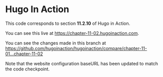 Hugo In Action
===============

This code corresponds to section **11.2.10** of Hugo in Action.

You can see this live at https://chapter-11-02.hugoinaction.com.

You can see the changes made in this branch at https://github.com/hugoinaction/hugoinaction/compare/chapter-11-01...chapter-11-02

Note that the website configuration baseURL has been updated to match the code checkpoint.
